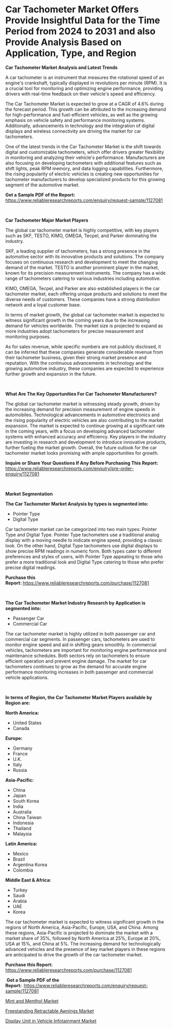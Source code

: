 <p><h1>Car Tachometer Market Offers Provide Insightful Data for the Time Period from 2024 to 2031 and also Provide Analysis Based on Application, Type, and Region</h1></p><p><strong>Car Tachometer Market Analysis and Latest Trends</strong></p>
<p><p>A car tachometer is an instrument that measures the rotational speed of an engine's crankshaft, typically displayed in revolutions per minute (RPM). It is a crucial tool for monitoring and optimizing engine performance, providing drivers with real-time feedback on their vehicle's speed and efficiency.</p><p>The Car Tachometer Market is expected to grow at a CAGR of 4.6% during the forecast period. This growth can be attributed to the increasing demand for high-performance and fuel-efficient vehicles, as well as the growing emphasis on vehicle safety and performance monitoring systems. Additionally, advancements in technology and the integration of digital displays and wireless connectivity are driving the market for car tachometers.</p><p>One of the latest trends in the Car Tachometer Market is the shift towards digital and customizable tachometers, which offer drivers greater flexibility in monitoring and analyzing their vehicle's performance. Manufacturers are also focusing on developing tachometers with additional features such as shift lights, peak RPM memory, and data logging capabilities. Furthermore, the rising popularity of electric vehicles is creating new opportunities for tachometer manufacturers to develop specialized products for this growing segment of the automotive market.</p></p>
<p><strong>Get a Sample PDF of the Report:&nbsp;</strong> <a href="https://www.reliableresearchreports.com/enquiry/request-sample/1127081">https://www.reliableresearchreports.com/enquiry/request-sample/1127081</a></p>
<p>&nbsp;</p>
<p><strong>Car Tachometer Major Market Players</strong></p>
<p><p>The global car tachometer market is highly competitive, with key players such as SKF, TESTO, KIMO, OMEGA, Tecpel, and Parker dominating the industry. </p><p>SKF, a leading supplier of tachometers, has a strong presence in the automotive sector with its innovative products and solutions. The company focuses on continuous research and development to meet the changing demand of the market. TESTO is another prominent player in the market, known for its precision measurement instruments. The company has a wide range of tachometers catering to various industries including automotive.</p><p>KIMO, OMEGA, Tecpel, and Parker are also established players in the car tachometer market, each offering unique products and solutions to meet the diverse needs of customers. These companies have a strong distribution network and a loyal customer base.</p><p>In terms of market growth, the global car tachometer market is expected to witness significant growth in the coming years due to the increasing demand for vehicles worldwide. The market size is projected to expand as more industries adopt tachometers for precise measurement and monitoring purposes.</p><p>As for sales revenue, while specific numbers are not publicly disclosed, it can be inferred that these companies generate considerable revenue from their tachometer business, given their strong market presence and reputation. With the continuous advancements in technology and the growing automotive industry, these companies are expected to experience further growth and expansion in the future.</p></p>
<p>&nbsp;</p>
<p><strong>What Are The Key Opportunities For Car Tachometer Manufacturers?</strong></p>
<p><p>The global car tachometer market is witnessing steady growth, driven by the increasing demand for precision measurement of engine speeds in automobiles. Technological advancements in automotive electronics and the rising popularity of electric vehicles are also contributing to the market expansion. The market is expected to continue growing at a significant rate in the coming years, with a focus on developing advanced tachometer systems with enhanced accuracy and efficiency. Key players in the industry are investing in research and development to introduce innovative products, further fueling the market growth. Overall, the future outlook for the car tachometer market looks promising with ample opportunities for growth.</p></p>
<p><strong>Inquire or Share Your Questions If Any Before Purchasing This Report:</strong> <a href="https://www.reliableresearchreports.com/enquiry/pre-order-enquiry/1127081">https://www.reliableresearchreports.com/enquiry/pre-order-enquiry/1127081</a></p>
<p>&nbsp;</p>
<p><strong>Market Segmentation</strong></p>
<p><strong>The Car Tachometer Market Analysis by types is segmented into:</strong></p>
<p><ul><li>Pointer Type</li><li>Digital Type</li></ul></p>
<p><p>Car tachometer market can be categorized into two main types: Pointer Type and Digital Type. Pointer Type tachometers use a traditional analog display with a moving needle to indicate engine speed, providing a classic look. On the other hand, Digital Type tachometers use digital displays to show precise RPM readings in numeric form. Both types cater to different preferences and styles of users, with Pointer Type appealing to those who prefer a more traditional look and Digital Type catering to those who prefer precise digital readings.</p></p>
<p><strong>Purchase this Report:&nbsp;</strong><a href="https://www.reliableresearchreports.com/purchase/1127081">https://www.reliableresearchreports.com/purchase/1127081</a></p>
<p>&nbsp;</p>
<p><strong>The Car Tachometer Market Industry Research by Application is segmented into:</strong></p>
<p><ul><li>Passenger Car</li><li>Commercial Car</li></ul></p>
<p><p>The car tachometer market is highly utilized in both passenger car and commercial car segments. In passenger cars, tachometers are used to monitor engine speed and aid in shifting gears smoothly. In commercial vehicles, tachometers are important for monitoring engine performance and maintenance schedules. Both sectors rely on tachometers to ensure efficient operation and prevent engine damage. The market for car tachometers continues to grow as the demand for accurate engine performance monitoring increases in both passenger and commercial vehicle applications.</p></p>
<p>&nbsp;</p>
<p><strong>In terms of Region, the Car Tachometer Market Players available by Region are:</strong></p>
<p>
    <p> <strong> North America: </strong>
        <ul>
            <li>United States</li>
            <li>Canada</li>
        </ul>
        </p> 
    <p> <strong> Europe: </strong>
        <ul>
            <li>Germany</li>
            <li>France</li>
            <li>U.K.</li>
            <li>Italy</li>
            <li>Russia</li>
        </ul>
        </p> 
    <p> <strong> Asia-Pacific: </strong>
        <ul>
            <li>China</li>
            <li>Japan</li>
            <li>South Korea</li>
            <li>India</li>
            <li>Australia</li>
            <li>China Taiwan</li>
            <li>Indonesia</li>
            <li>Thailand</li>
            <li>Malaysia</li>
        </ul>
        </p> 
    <p> <strong> Latin America: </strong>
        <ul>
            <li>Mexico</li>
            <li>Brazil</li>
            <li>Argentina Korea</li>
            <li>Colombia</li>
        </ul>
        </p> 
    <p> <strong> Middle East & Africa: </strong>
        <ul>
            <li>Turkey</li>
            <li>Saudi</li>
            <li>Arabia</li>
            <li>UAE</li>
            <li>Korea</li>
        </ul>
    </p>
    </p>
<p><p>The car tachometer market is expected to witness significant growth in the regions of North America, Asia-Pacific, Europe, USA, and China. Among these regions, Asia-Pacific is projected to dominate the market with a market share of 35%, followed by North America at 25%, Europe at 20%, USA at 15%, and China at 5%. The increasing demand for technologically advanced vehicles and the presence of key market players in these regions are anticipated to drive the growth of the car tachometer market.</p></p>
<p><strong>Purchase this Report: </strong><a href="https://www.reliableresearchreports.com/purchase/1127081">https://www.reliableresearchreports.com/purchase/1127081</a></p>
<p>&nbsp;<strong>Get a Sample PDF of the Report:&nbsp;&nbsp;</strong><a href="https://www.reliableresearchreports.com/enquiry/request-sample/1127081">https://www.reliableresearchreports.com/enquiry/request-sample/1127081</a></p>
<p><strong></strong></p>
<p><p><a href="https://view.publitas.com/reportprime-1/mint-and-menthol-market-share-market-new-trends-analysis-report-by-type-by-application-by-end-use-by-region-and-segment-forecasts-2023-2030/">Mint and Menthol Market</a></p><p><a href="https://view.publitas.com/reportprime-1/freestanding-retractable-awnings-market-provides-detailed-segmentation-of-this-market-based-on-type-application-and-region-and-forecast-for-the-period-from-2023-2030/">Freestanding Retractable Awnings Market</a></p><p><a href="https://view.publitas.com/reportprime-1/display-unit-in-vehicle-infotainment-market-size-share-trends-analysis-report-by-application-regional-outlook-competitive-strategies-and-segment-forecasts-2023-2030/">Display Unit in Vehicle Infotainment Market</a></p></p>